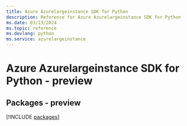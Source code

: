 ```yaml
---
title: Azure Azurelargeinstance SDK for Python
description: Reference for Azure Azurelargeinstance SDK for Python
ms.date: 03/13/2024
ms.topic: reference
ms.devlang: python
ms.service: azurelargeinstance
---
```

# Azure Azurelargeinstance SDK for Python - preview
## Packages - preview
[!INCLUDE [packages](azurelargeinstance-index.md)]